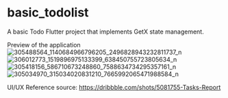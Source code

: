 # basic_todolist

A basic Todo Flutter project that implements GetX state management.

Preview of the application
![305488564_1140684966796205_2496828943232811737_n](https://user-images.githubusercontent.com/101167187/189359242-cf676e32-8fbc-4458-80b6-b1d175337f26.jpg)
![306012773_1519896975133399_638450755723805634_n](https://user-images.githubusercontent.com/101167187/189359277-e62b1a0a-b708-4c8c-9f9e-c1195499cb0e.jpg)
![305418156_586710673248860_7588634734295357161_n](https://user-images.githubusercontent.com/101167187/189359310-012021bf-40be-457b-bb8c-fbbab5a04d3d.jpg)
![305034970_315034020831210_7665992065471988584_n](https://user-images.githubusercontent.com/101167187/189359349-d0268c68-d45f-46e7-9475-89181a9988cd.jpg)

UI/UX Reference source: https://dribbble.com/shots/5081755-Tasks-Report

